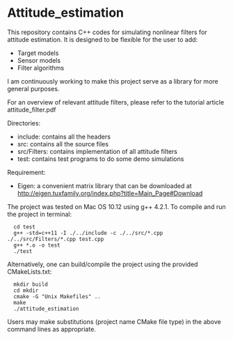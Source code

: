 # Attitude_estimation

This repository contains C++ codes for simulating nonlinear filters for attitude estimation. 
It is designed to be flexible for the user to add:
  + Target models
  + Sensor models
  + Filter algorithms
  
I am continuously working to make this project serve as a library for more general purposes. 

For an overview of relevant attitude filters, please refer to the tutorial article attitude_filter.pdf

Directories:
  + include: contains all the headers
  + src: contains all the source files
  + src/Filters: contains implementation of all attitude filters
  + test: contains test programs to do some demo simulations
 
Requirement:
  + Eigen: a convenient matrix library that can be downloaded at http://eigen.tuxfamily.org/index.php?title=Main_Page#Download
 
The project was tested on Mac OS 10.12 using g++ 4.2.1.
To compile and run the project in terminal: 
```
  cd test
  g++ -std=c++11 -I ./../include -c ./../src/*.cpp ./../src/Filters/*.cpp test.cpp
  g++ *.o -o test
  ./test
```

Alternatively, one can build/compile the project using the provided CMakeLists.txt:
```
  mkdir build
  cd mkdir 
  cmake -G "Unix Makefiles" ..    
  make    
  ./attitude_estimation    
```
Users may make substitutions (project name CMake file type) in the above command lines as appropriate.

